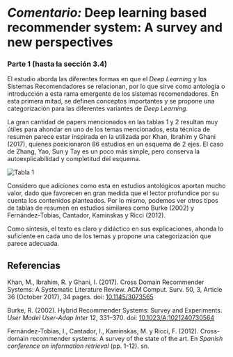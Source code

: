# _Comentario:_ Deep learning based recommender system: A survey and new perspectives
### Parte 1 (hasta la sección 3.4)

El estudio aborda las diferentes formas en que el _Deep Learning_ y los Sistemas Recomendadores se relacionan, por lo que sirve como antología o introducción a esta rama emergente de los sistemas recomendadores. En esta primera mitad, se definen conceptos importantes y se propone una categorización para las diferentes variantes de _Deep Learning_.

La gran cantidad de papers mencionados en las tablas 1 y 2 resultan muy útiles para ahondar en uno de los temas mencionados, esta técnica de resumen parece estar inspirada en la utilizada por Khan, Ibrahim y Ghani (2017), quienes posicionaron 86 estudios en un esquema de 2 ejes. El caso de Zhang, Yao, Sun y Tay es un poco más simple, pero conserva la autoexplicabilidad y completitud del esquema. 

![Tabla 1](https://i.imgur.com/JfxwdiF.jpg)

Considero que adiciones como esta en estudios antológicos aportan mucho valor, dado que favorecen en gran medida que el lector profundice por su cuenta los contenidos planteados. Por lo mismo, podemos ver otros tipos de tablas de resumen en estudios similares como Burke (2002) y Fernández-Tobías, Cantador, Kaminskas y Ricci (2012).

Como síntesis, el texto es claro y didáctico en sus explicaciones, ahonda lo suficiente en cada uno de los temas y propone una categorización que parece adecuada.

## Referencias

Khan, M., Ibrahim, R. y Ghani, I. (2017). Cross Domain Recommender Systems: A Systematic Literature Review. ACM Comput. Surv. 50, 3, Article 36 (October 2017), 34 pages. doi: [10.1145/3073565](https://doi.org/10.1145/3073565)

Burke, R. (2002). Hybrid Recommender Systems: Survey and Experiments. _User Model User-Adap Inter_ 12, 331–370. doi: [10.1023/A:1021240730564](https://doi.org/10.1023/A:1021240730564)

Fernández-Tobías, I., Cantador, I., Kaminskas, M. y Ricci, F. (2012). Cross-domain recommender systems: A survey of the state of the art. En _Spanish conference on information retrieval_ (pp. 1-12). sn.
